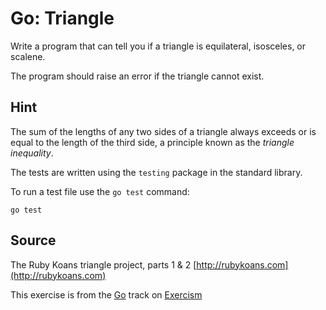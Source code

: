 # Go: Triangle

Write a program that can tell you if a triangle is equilateral, isosceles, or scalene.

The program should raise an error if the triangle cannot exist.

## Hint

The sum of the lengths of any two sides of a triangle always exceeds or 
is equal to the length of the third side, a principle known as the _triangle
inequality_.

The tests are written using the `testing` package in the standard library.

To run a test file use the `go test` command:

    go test

## Source

The Ruby Koans triangle project, parts 1 & 2 [http://rubykoans.com](http://rubykoans.com)

This exercise is from the [Go][go] track on [Exercism][exercism]

[exercism]: http://exercism.io
[go]: http://exercism.io/languages/go



